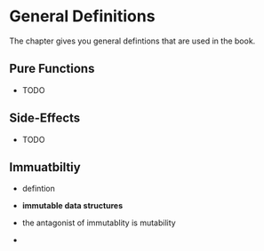 # General Definitions

The chapter gives you general defintions that are used in the book.

## Pure Functions

- TODO

## Side-Effects

- TODO

## Immuatbiltiy

- defintion

- **immutable data structures**
- the antagonist of immutablity is mutability
-